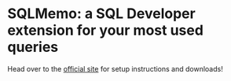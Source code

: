 # SQLMemo: a SQL Developer extension for your most used queries #

Head over to the [official site](http://scristalli.github.io) for setup instructions and downloads!
